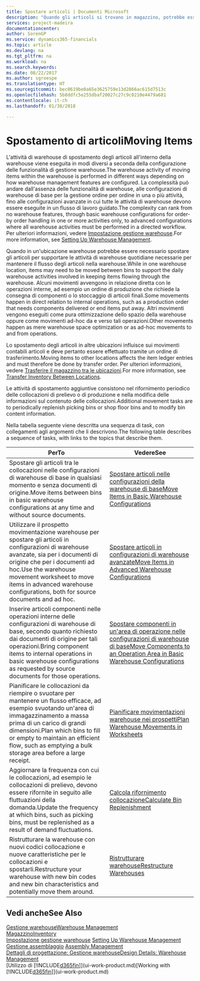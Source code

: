 ```yaml
---
title: Spostare articoli | Documenti Microsoft
description: "Quando gli articoli si trovano in magazzino, potrebbe essere necessario spostarli per supportare le attività di warehouse quotidiane necessarie per mantenere il flusso degli articoli nella warehouse. Alcuni movimenti avvengono in relazione diretta con le operazioni interne, ad esempio un ordine di produzione che richiede la consegna di componenti o lo stoccaggio di articoli finali. Altri movimenti vengono eseguiti come pura ottimizzazione dello spazio della warehouse oppure come movimenti ad-hoc da e verso tali operazioni."
services: project-madeira
documentationcenter: 
author: SorenGP
ms.service: dynamics365-financials
ms.topic: article
ms.devlang: na
ms.tgt_pltfrm: na
ms.workload: na
ms.search.keywords: 
ms.date: 08/22/2017
ms.author: sgroespe
ms.translationtype: HT
ms.sourcegitcommit: bec0619be0a65e3625759e13d2866ac615d7513c
ms.openlocfilehash: 5b8ddfc5e255dbaf20027c27c9c0210e4479a681
ms.contentlocale: it-ch
ms.lasthandoff: 01/30/2018

---
```

# <a name="moving-items"></a><span data-ttu-id="ce9f5-105">Spostamento di articoli</span><span class="sxs-lookup"><span data-stu-id="ce9f5-105">Moving Items</span></span>
<span data-ttu-id="ce9f5-106">L'attività di warehouse di spostamento degli articoli all'interno della warehouse viene eseguita in modi diversi a seconda della configurazione delle funzionalità di gestione warehouse.</span><span class="sxs-lookup"><span data-stu-id="ce9f5-106">The warehouse activity of moving items within the warehouse is performed in different ways depending on how warehouse management features are configured.</span></span> <span data-ttu-id="ce9f5-107">La complessità può andare dall'assenza delle funzionalità di warehouse, alle configurazioni di warehouse di base per la gestione ordine per ordine in una o più attività, fino alle configurazioni avanzate in cui tutte le attività di warehouse devono essere eseguite in un flusso di lavoro guidato.</span><span class="sxs-lookup"><span data-stu-id="ce9f5-107">The complexity can rank from no warehouse features, through basic warehouse configurations for order-by order handling in one or more activities only, to advanced configurations where all warehouse activities must be performed in a directed workflow.</span></span> <span data-ttu-id="ce9f5-108">Per ulteriori informazioni, vedere [Impostazione gestione warehouse](warehouse-setup-warehouse.md).</span><span class="sxs-lookup"><span data-stu-id="ce9f5-108">For more information, see [Setting Up Warehouse Management](warehouse-setup-warehouse.md).</span></span>

<span data-ttu-id="ce9f5-109">Quando in un'ubicazione warehouse potrebbe essere necessario spostare gli articoli per supportare le attività di warehouse quotidiane necessarie per mantenere il flusso degli articoli nella warehouse.</span><span class="sxs-lookup"><span data-stu-id="ce9f5-109">While in one warehouse location, items may need to be moved between bins to support the daily warehouse activities involved in keeping items flowing through the warehouse.</span></span> <span data-ttu-id="ce9f5-110">Alcuni movimenti avvengono in relazione diretta con le operazioni interne, ad esempio un ordine di produzione che richiede la consegna di componenti o lo stoccaggio di articoli finali.</span><span class="sxs-lookup"><span data-stu-id="ce9f5-110">Some movements happen in direct relation to internal operations, such as a production order that needs components delivered or end items put away.</span></span> <span data-ttu-id="ce9f5-111">Altri movimenti vengono eseguiti come pura ottimizzazione dello spazio della warehouse oppure come movimenti ad-hoc da e verso tali operazioni.</span><span class="sxs-lookup"><span data-stu-id="ce9f5-111">Other movements happen as mere warehouse space optimization or as ad-hoc movements to and from operations.</span></span>

<span data-ttu-id="ce9f5-112">Lo spostamento degli articoli in altre ubicazioni influisce sui movimenti contabili articoli e deve pertanto essere effettuato tramite un ordine di trasferimento.</span><span class="sxs-lookup"><span data-stu-id="ce9f5-112">Moving items to other locations affects the item ledger entries and must therefore be done by transfer order.</span></span> <span data-ttu-id="ce9f5-113">Per ulteriori informazioni, vedere [Trasferire il magazzino tra le ubicazioni](inventory-how-transfer-between-locations.md).</span><span class="sxs-lookup"><span data-stu-id="ce9f5-113">For more information, see [Transfer Inventory Between Locations](inventory-how-transfer-between-locations.md).</span></span>  

<span data-ttu-id="ce9f5-114">Le attività di spostamento aggiuntive consistono nel rifornimento periodico delle collocazioni di prelievo o di produzione e nella modifica delle informazioni sul contenuto delle collocazioni.</span><span class="sxs-lookup"><span data-stu-id="ce9f5-114">Additional movement tasks are to periodically replenish picking bins or shop floor bins and to modify bin content information.</span></span>  

 <span data-ttu-id="ce9f5-115">Nella tabella seguente viene descritta una sequenza di task, con collegamenti agli argomenti che li descrivono.</span><span class="sxs-lookup"><span data-stu-id="ce9f5-115">The following table describes a sequence of tasks, with links to the topics that describe them.</span></span>   

|<span data-ttu-id="ce9f5-116">**Per**</span><span class="sxs-lookup"><span data-stu-id="ce9f5-116">**To**</span></span>|<span data-ttu-id="ce9f5-117">**Vedere**</span><span class="sxs-lookup"><span data-stu-id="ce9f5-117">**See**</span></span>|  
|------------|-------------|  
|<span data-ttu-id="ce9f5-118">Spostare gli articoli tra le collocazioni nelle configurazioni di warehouse di base in qualsiasi momento e senza documenti di origine.</span><span class="sxs-lookup"><span data-stu-id="ce9f5-118">Move items between bins in basic warehouse configurations at any time and without source documents.</span></span>|[<span data-ttu-id="ce9f5-119">Spostare articoli nelle configurazioni della warehouse di base</span><span class="sxs-lookup"><span data-stu-id="ce9f5-119">Move Items in Basic Warehouse Configurations</span></span>](warehouse-how-to-move-items-ad-hoc-in-basic-warehousing.md)|
|<span data-ttu-id="ce9f5-120">Utilizzare il prospetto movimentazione warehouse per spostare gli articoli in configurazioni di warehouse avanzate, sia per i documenti di origine che per i documenti ad hoc.</span><span class="sxs-lookup"><span data-stu-id="ce9f5-120">Use the warehouse movement worksheet to move items in advanced warehouse configurations, both for source documents and ad hoc.</span></span>|[<span data-ttu-id="ce9f5-121">Spostare articoli in configurazioni di warehouse avanzate</span><span class="sxs-lookup"><span data-stu-id="ce9f5-121">Move Items in Advanced Warehouse Configurations</span></span>](warehouse-how-to-move-items-in-advanced-warehousing.md)|  
|<span data-ttu-id="ce9f5-122">Inserire articoli componenti nelle operazioni interne delle configurazioni di warehouse di base, secondo quanto richiesto dai documenti di origine per tali operazioni.</span><span class="sxs-lookup"><span data-stu-id="ce9f5-122">Bring component items to internal operations in basic warehouse configurations as requested by source documents for those operations.</span></span>|[<span data-ttu-id="ce9f5-123">Spostare componenti in un'area di operazione nelle configurazioni di warehouse di base</span><span class="sxs-lookup"><span data-stu-id="ce9f5-123">Move Components to an Operation Area in Basic Warehouse Configurations</span></span>](warehouse-how-to-move-components-to-an-operation-area-in-basic-warehousing.md)|
|<span data-ttu-id="ce9f5-124">Pianificare le collocazioni da riempire o svuotare per mantenere un flusso efficace, ad esempio svuotando un'area di immagazzinamento a massa prima di un carico di grandi dimensioni.</span><span class="sxs-lookup"><span data-stu-id="ce9f5-124">Plan which bins to fill or empty to maintain an efficient flow, such as emptying a bulk storage area before a large receipt.</span></span>|[<span data-ttu-id="ce9f5-125">Pianificare movimentazioni warehouse nei prospetti</span><span class="sxs-lookup"><span data-stu-id="ce9f5-125">Plan Warehouse Movements in Worksheets</span></span>](warehouse-how-to-plan-warehouse-movements-in-worksheets.md)|
|<span data-ttu-id="ce9f5-126">Aggiornare la frequenza con cui le collocazioni, ad esempio le collocazioni di prelievo, devono essere rifornite in seguito alle fluttuazioni della domanda.</span><span class="sxs-lookup"><span data-stu-id="ce9f5-126">Update the frequency at which bins, such as picking bins, must be replenished as a result of demand fluctuations.</span></span>|[<span data-ttu-id="ce9f5-127">Calcola rifornimento collocazione</span><span class="sxs-lookup"><span data-stu-id="ce9f5-127">Calculate Bin Replenishment</span></span>](warehouse-how-to-calculate-bin-replenishment.md)|
|<span data-ttu-id="ce9f5-128">Ristrutturare la warehouse con nuovi codici collocazione e nuove caratteristiche per le collocazioni e spostarli.</span><span class="sxs-lookup"><span data-stu-id="ce9f5-128">Restructure your warehouse with new bin codes and new bin characteristics and potentially move them around.</span></span>|[<span data-ttu-id="ce9f5-129">Ristrutturare warehouse</span><span class="sxs-lookup"><span data-stu-id="ce9f5-129">Restructure Warehouses</span></span>](warehouse-how-to-restructure-warehouses.md)|  

## <a name="see-also"></a><span data-ttu-id="ce9f5-130">Vedi anche</span><span class="sxs-lookup"><span data-stu-id="ce9f5-130">See Also</span></span>  
[<span data-ttu-id="ce9f5-131">Gestione warehouse</span><span class="sxs-lookup"><span data-stu-id="ce9f5-131">Warehouse Management</span></span>](warehouse-manage-warehouse.md)  
[<span data-ttu-id="ce9f5-132">Magazzino</span><span class="sxs-lookup"><span data-stu-id="ce9f5-132">Inventory</span></span>](inventory-manage-inventory.md)  
<span data-ttu-id="ce9f5-133">[Impostazione gestione warehouse](warehouse-setup-warehouse.md)   </span><span class="sxs-lookup"><span data-stu-id="ce9f5-133">[Setting Up Warehouse Management](warehouse-setup-warehouse.md)   </span></span>  
<span data-ttu-id="ce9f5-134">[Gestione assemblaggio](assembly-assemble-items.md)  </span><span class="sxs-lookup"><span data-stu-id="ce9f5-134">[Assembly Management](assembly-assemble-items.md)  </span></span>  
[<span data-ttu-id="ce9f5-135">Dettagli di progettazione: Gestione warehouse</span><span class="sxs-lookup"><span data-stu-id="ce9f5-135">Design Details: Warehouse Management</span></span>](design-details-warehouse-management.md)  
<span data-ttu-id="ce9f5-136">[Utilizzo di [!INCLUDE[d365fin](includes/d365fin_md.md)]](ui-work-product.md)</span><span class="sxs-lookup"><span data-stu-id="ce9f5-136">[Working with [!INCLUDE[d365fin](includes/d365fin_md.md)]](ui-work-product.md)</span></span>

